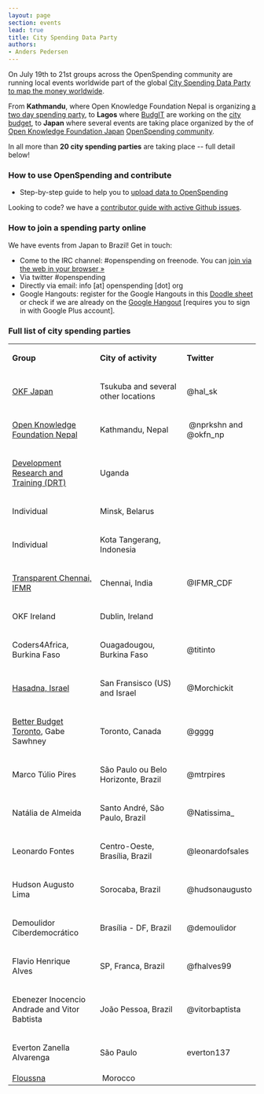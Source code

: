 ```yaml
---
layout: page
section: events
lead: true
title: City Spending Data Party
authors:
- Anders Pedersen
---
```

On July 19th to 21st groups across the OpenSpending community are running local events worldwide part of the global <a href="http://blog.openspending.org/2013/06/30/spending-data-party-announce/">City Spending Data Party to map the money worldwide</a>.

From **Kathmandu**, where Open Knowledge Foundation Nepal is organizing <a href="http://np.okfn.org/2013/07/12/city-spending-data-party-kathmandu-2013/">a two day spending party</a>, to **Lagos** where <a href="http://yourbudgit.com/">BudgIT</a> are working on the <a href="http://openspending.org/lagosexpenditure">city budget</a>, to **Japan** where several events are taking place organized by the of <a href="http://okfn.jp/">Open Knowledge Foundation Japan</a> <a href="http://spending.jp/">OpenSpending community</a>.

In all more than **20 city spending parties** are taking place -- full detail below!

### How to use OpenSpending and contribute

- Step-by-step guide to help you to <a href="https://docs.google.com/a/okfn.org/document/d/1YBXX6du4rOV6OutZncT7gyJeOA7zHml3cC1TtWJW65w/edit#heading=h.wirzfjta0i07">upload data to OpenSpending</a>

Looking to code? we have a <a href="http://openspending.org/help/development-process.html">contributor guide with active Github issues</a>.

### How to join a spending party online

We have events from Japan to Brazil! Get in touch:

- Come to the IRC channel: #openspending on freenode. You can [join via the web in your browser »](http://webchat.freenode.net/?channels=openspending)
- Via twitter #openspending
- Directly via email: info [at] openspending [dot] org
- Google Hangouts: register for the Google Hangouts in this <a href="http://doodle.com/8g5h5pvrsr3husce">Doodle sheet</a> or check if we are already on the <a href="https://plus.google.com/hangouts/_/0db03d7ab63eec96ffd684ae5391791863a6ef30?authuser=0&amp;hl=en-GB">Google Hangout</a> [requires you to sign in with Google Plus account].

### Full list of city spending parties

<div dir="ltr">
<table>
<colgroup>
<col width="223" />
<col width="255" />
<col width="146" /></colgroup>
<tbody>
<tr>
<td>
<p dir="ltr"><strong>Group</strong>

</td>
<td>
<p dir="ltr"><strong>City of activity</strong>

</td>
<td>
<p dir="ltr"><strong>Twitter</strong>

</td>
</tr>
<tr>
<td>
<p dir="ltr"><a href="http://blog.openspending.org/wp-admin/www.spending.jp">OKF Japan</a>

</td>
<td>
<p dir="ltr">Tsukuba and several other locations

</td>
<td>
<p dir="ltr">@hal_sk

</td>
</tr>
<tr>
<td>
<p dir="ltr"><a href="http://blog.openspending.org/wp-admin/www.np.okfn.org/2013/07/12/city-spending-data-party-kathmandu-2013/">Open Knowledge Foundation Nepal</a>

</td>
<td>
<p dir="ltr">Kathmandu, Nepal

</td>
<td>
<p dir="ltr"> @nprkshn and @okfn_np

</td>
</tr>
<tr>
<td>
<p dir="ltr"><a href="http://blog.openspending.org/wp-admin/www.drt-ug.org/%E2%80%8E">Development Research and Training (DRT)</a>

</td>
<td>
<p dir="ltr">Uganda

</td>
<td></td>
</tr>
<tr>
<td>
<p dir="ltr">Individual

</td>
<td>
<p dir="ltr">Minsk, Belarus

</td>
<td></td>
</tr>
<tr>
<td>
<p dir="ltr">Individual

</td>
<td>
<p dir="ltr">Kota Tangerang, Indonesia

</td>
<td></td>
</tr>
<tr>
<td>
<p dir="ltr"><a href="http://www.transparentchennai.com">Transparent Chennai, IFMR</a>

</td>
<td>
<p dir="ltr">Chennai, India

</td>
<td>
<p dir="ltr">@IFMR_CDF

</td>
</tr>
<tr>
<td>
<p dir="ltr">OKF Ireland

</td>
<td>
<p dir="ltr">Dublin, Ireland

</td>
<td></td>
</tr>
<tr>
<td>
<p dir="ltr">Coders4Africa, Burkina Faso

</td>
<td>
<p dir="ltr">Ouagadougou, Burkina Faso

</td>
<td>
<p dir="ltr">@titinto

</td>
</tr>
<tr>
<td>
<p dir="ltr"><a href="http://blog.openspending.org/wp-admin/www.hasadna.org.il/en/%E2%80%8E">Hasadna, Israel</a>

</td>
<td>
<p dir="ltr">San Fransisco (US) and Israel

</td>
<td>
<p dir="ltr">@Morchickit‎

</td>
</tr>
<tr>
<td>
<p dir="ltr"><a href="http://gabesawhney.com/?p=377">Better Budget Toronto</a>, Gabe Sawhney

</td>
<td>
<p dir="ltr">Toronto, Canada

</td>
<td>
<p dir="ltr">@gggg

</td>
</tr>
<tr>
<td>
<p dir="ltr">Marco Túlio Pires

</td>
<td>
<p dir="ltr">São Paulo ou Belo Horizonte, Brazil

</td>
<td>
<p dir="ltr">@mtrpires

</td>
</tr>
<tr>
<td>
<p dir="ltr">Natália de Almeida

</td>
<td>
<p dir="ltr">Santo André, São Paulo, Brazil

</td>
<td>
<p dir="ltr">@Natissima_

</td>
</tr>
<tr>
<td>
<p dir="ltr">Leonardo Fontes

</td>
<td>
<p dir="ltr">Centro-Oeste, Brasília, Brazil

</td>
<td>
<p dir="ltr">@leonardofsales

</td>
</tr>
<tr>
<td>
<p dir="ltr">Hudson Augusto Lima

</td>
<td>
<p dir="ltr">Sorocaba, Brazil

</td>
<td>
<p dir="ltr">@hudsonaugusto

</td>
</tr>
<tr>
<td>
<p dir="ltr">Demoulidor Ciberdemocrático

</td>
<td>
<p dir="ltr">Brasília - DF, Brazil

</td>
<td>
<p dir="ltr">@demoulidor

</td>
</tr>
<tr>
<td>
<p dir="ltr">Flavio Henrique Alves

</td>
<td>
<p dir="ltr">SP, Franca, Brazil

</td>
<td>
<p dir="ltr">@fhalves99

</td>
</tr>
<tr>
<td>
<p dir="ltr">Ebenezer Inocencio Andrade and Vitor Babtista

</td>
<td>
<p dir="ltr">João Pessoa, Brazil

</td>
<td>
<p dir="ltr">@vitorbaptista

</td>
</tr>
<tr>
<td>
<p dir="ltr">Everton Zanella Alvarenga

</td>
<td>
<p dir="ltr">São Paulo

</td>
<td>
<p dir="ltr">everton137

</td>
</tr>
<tr>
<td><a href="http://floussna.ma/">Floussna</a></td>
<td> Morocco</td>
<td></td>
</tr>
</tbody>
</table>
</div>
<div dir="ltr"></div>
&nbsp;

&nbsp;
